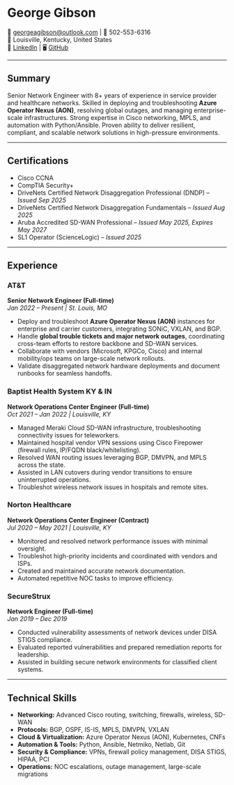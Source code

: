 # George Gibson  
📧 georgeagibson@outlook.com | 📱 502-553-6316  
📍 Louisville, Kentucky, United States  
🔗 [LinkedIn](https://www.linkedin.com/in/georgeagibson/) | 🖥️ [GitHub](https://github.com/SubnetSage)  

---

## Summary  
Senior Network Engineer with 8+ years of experience in service provider and healthcare networks. Skilled in deploying and troubleshooting **Azure Operator Nexus (AON)**, resolving global outages, and managing enterprise-scale infrastructures. Strong expertise in Cisco networking, MPLS, and automation with Python/Ansible. Proven ability to deliver resilient, compliant, and scalable network solutions in high-pressure environments.  

---

## Certifications  
- Cisco CCNA  
- CompTIA Security+  
- DriveNets Certified Network Disaggregation Professional (DNDP) – *Issued Sep 2025*  
- DriveNets Certified Network Disaggregation Fundamentals – *Issued Aug 2025*  
- Aruba Accredited SD-WAN Professional – *Issued May 2025, Expires May 2027*  
- SL1 Operator (ScienceLogic) – *Issued 2025*  

---

## Experience  

### AT&T  
**Senior Network Engineer (Full-time)**  
*Jan 2022 – Present | St. Louis, MO*  
- Deploy and troubleshoot **Azure Operator Nexus (AON)** instances for enterprise and carrier customers, integrating SONiC, VXLAN, and BGP.  
- Handle **global trouble tickets and major network outages**, coordinating cross-team efforts to restore backbone and SD-WAN services.  
- Collaborate with vendors (Microsoft, KPGCo, Cisco) and internal mobility/ops teams on large-scale network rollouts.  
- Validate disaggregated network hardware deployments and document runbooks for seamless handoffs.  

### Baptist Health System KY & IN  
**Network Operations Center Engineer (Full-time)**  
*Oct 2021 – Jan 2022 | Louisville, KY*  
- Managed Meraki Cloud SD-WAN infrastructure, troubleshooting connectivity issues for teleworkers.  
- Maintained hospital vendor VPN sessions using Cisco Firepower (firewall rules, IP/FQDN black/whitelisting).  
- Resolved WAN routing issues leveraging BGP, DMVPN, and MPLS across the state.  
- Assisted in LAN cutovers during vendor transitions to ensure uninterrupted operations.  
- Troubleshot wireless network issues in hospitals and remote sites.  

### Norton Healthcare  
**Network Operations Center Engineer (Contract)**  
*Jul 2020 – May 2021 | Louisville, KY*  
- Monitored and resolved network performance issues with minimal oversight.  
- Troubleshot high-priority incidents and coordinated with vendors and ISPs.  
- Created and maintained accurate network documentation.  
- Automated repetitive NOC tasks to improve efficiency.  

### SecureStrux  
**Network Engineer (Full-time)**  
*Jan 2019 – Dec 2019*  
- Conducted vulnerability assessments of network devices under DISA STIGS compliance.  
- Evaluated reported vulnerabilities and prepared remediation reports for leadership.  
- Assisted in building secure network environments for classified client systems.  

---

## Technical Skills  
- **Networking:** Advanced Cisco routing, switching, firewalls, wireless, SD-WAN  
- **Protocols:** BGP, OSPF, IS-IS, MPLS, DMVPN, VXLAN  
- **Cloud & Virtualization:** Azure Operator Nexus (AON), Kubernetes, CNFs  
- **Automation & Tools:** Python, Ansible, Netmiko, Netlab, Git  
- **Security & Compliance:** VPNs, firewall policy management, DISA STIGS, HIPAA, PCI  
- **Operations:** NOC escalations, outage management, large-scale migrations  